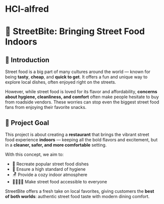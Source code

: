 # HCI-alfred
# 🍴 StreetBite: Bringing Street Food Indoors

## 📌 Introduction

Street food is a big part of many cultures around the world — known for being **tasty**, **cheap**, and **quick to get**. It offers a fun and unique way to explore local dishes, often enjoyed right on the streets.

However, while street food is loved for its flavor and affordability, **concerns about hygiene, cleanliness, and comfort** often make people hesitate to buy from roadside vendors. These worries can stop even the biggest street food fans from enjoying their favorite snacks.

## 🎯 Project Goal

This project is about creating a **restaurant** that brings the vibrant street food experience **indoors** — keeping all the bold flavors and excitement, but in a **cleaner, safer, and more comfortable** setting.

With this concept, we aim to:

- 🍢 Recreate popular street food dishes
- 🧼 Ensure a high standard of hygiene
- 🪑 Provide a cozy indoor atmosphere
- 👨‍👩‍👧‍👦 Make street food accessible to everyone

StreetBite offers a fresh take on local favorites, giving customers the **best of both worlds**: authentic street food taste with modern dining comfort.
